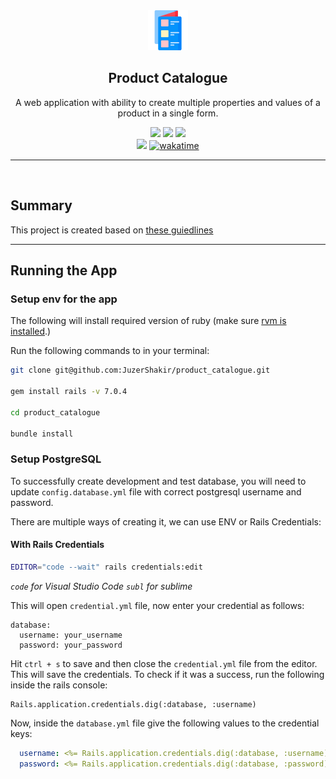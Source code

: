 <div align="center">
  <img src="public/assets/project_logo.png" />
  <h2>Product Catalogue</h2>
  <p>A web application with ability to create multiple properties and values of a product in a single form. </p>
</div>

<div align="center">

  <img src="https://img.shields.io/badge/Ruby_3.1.2-CC342D?style=for-the-badge&logo=ruby&logoColor=white">

  <img src="https://img.shields.io/badge/Rails_7.0.4-CC0000?style=for-the-badge&logo=ruby-on-rails&logoColor=white">

  <img src="https://img.shields.io/badge/PostgreSQL-316192?style=for-the-badge&logo=postgresql&logoColor=white">

</div>

<div align="center">
  <img src="https://visitor-badge-reloaded.herokuapp.com/badge?page_id=juzershakir.imdb_api&color=000000&lcolor=000000&style=for-the-badge&logo=Github"/>
  <a href="https://wakatime.com/badge/user/ccef187f-4308-4666-920d-d0a9a07d713a/project/509003f7-2b71-4958-be09-1a0d27b03a0c"><img src="https://wakatime.com/badge/user/ccef187f-4308-4666-920d-d0a9a07d713a/project/509003f7-2b71-4958-be09-1a0d27b03a0c.svg" alt="wakatime"></a>
</div>

-------

<br>

## Summary
This project is created based on [these guiedlines](https://gist.github.com/kitwalker12/a46b1c2cc8363cf94fdbdc7feae3573f)

------

## Running the App

### Setup env for the app

The following will install required version of ruby (make sure [rvm is installed](https://rvm.io/rvm/install).)

Run the following commands to in your terminal: 

```bash
git clone git@github.com:JuzerShakir/product_catalogue.git

gem install rails -v 7.0.4

cd product_catalogue

bundle install
```

### Setup PostgreSQL

To successfully create development and test database, you will need to update `config.database.yml` file with correct postgresql username and password.

There are multiple ways of creating it, we can use ENV or Rails Credentials:

#### With Rails Credentials

```bash
EDITOR="code --wait" rails credentials:edit
```

_`code` for Visual Studio Code_
_`subl` for sublime_

This will open `credential.yml` file, now enter your credential as follows:

```
database:
  username: your_username
  password: your_password
```

Hit `ctrl + s` to save and then close the `credential.yml` file from the editor. This will save the credentials. To check if it was a success, run the following inside the rails console:

```
Rails.application.credentials.dig(:database, :username)
```

Now, inside the `database.yml` file give the following values to the credential keys:

```yml
  username: <%= Rails.application.credentials.dig(:database, :username) %>
  password: <%= Rails.application.credentials.dig(:database, :password) %>
```

